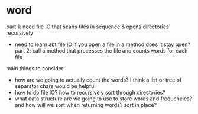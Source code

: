 # word


part 1: need file IO that scans files in sequence & opens directories recursively
- need to learn abt file IO if you open a file in a method does it stay open?
part 2: call a method that processes the file and counts words for each file

main things to consider:
- how are we going to actually count the words? I think a list or tree of separator chars would be helpful
- how to do file IO? how to recursively sort through directories?
- what data structure are we going to use to store words and frequencies? and how will we sort when returning words? sort in place?